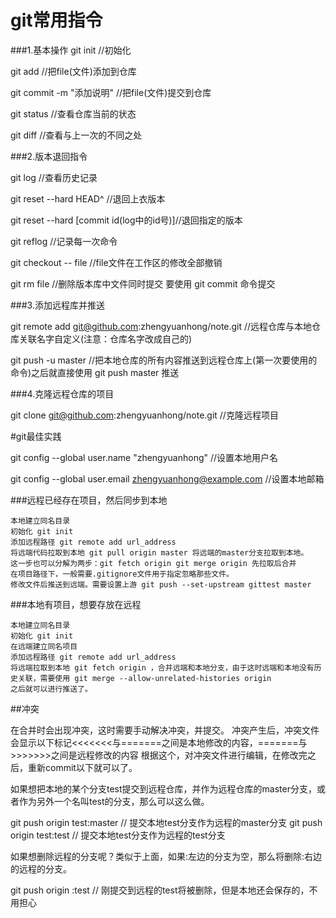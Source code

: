 # git常用指令

###1.基本操作
git init //初始化

git add <file> //把file(文件)添加到仓库

git commit -m "添加说明" //把file(文件)提交到仓库

git status //查看仓库当前的状态

git diff //查看与上一次的不同之处

###2.版本退回指令

git log //查看历史记录

git reset --hard HEAD^ //退回上衣版本

git reset --hard [commit id(log中的id号)]//退回指定的版本

git reflog //记录每一次命令

git checkout -- file //file文件在工作区的修改全部撤销

git rm file //删除版本库中文件同时提交 要使用 git commit 命令提交

###3.添加远程库并推送

git remote add <name> git@github.com:zhengyuanhong/note.git  //远程仓库与本地仓库关联<name>名字自定义(注意：仓库名字改成自己的)

git push -u <name> master //把本地仓库的所有内容推送到远程仓库上(第一次要使用的命令)之后就直接使用 git push <name> master 推送

###4.克隆远程仓库的项目

git clone git@github.com:zhengyuanhong/note.git  //克隆远程项目

#git最佳实践

git config --global user.name "zhengyuanhong" //设置本地用户名

git config --global user.email zhengyuanhong@example.com //设置本地邮箱

###远程已经存在项目，然后同步到本地

	本地建立同名目录
	初始化 git init
	添加远程路径 git remote add url_address
	将远端代码拉取到本地 git pull origin master 将远端的master分支拉取到本地。 
	这一步也可以分解为两步：git fetch origin git merge origin 先拉取后合并
	在项目路径下，一般需要.gitignore文件用于指定忽略那些文件。
	修改文件后推送到远端。需要设置上游 git push --set-upstream gittest master


###本地有项目，想要存放在远程

	本地建立同名目录
	初始化 git init
	在远端建立同名项目
	添加远程路径 git remote add url_address
	将远端拉取到本地 git fetch origin ，合并远端和本地分支，由于这时远端和本地没有历史关联，需要使用 git merge --allow-unrelated-histories origin
	之后就可以进行推送了。

##冲突

 在合并时会出现冲突，这时需要手动解决冲突，并提交。 
 冲突产生后，冲突文件会显示以下标记<<<<<<<与=======之间是本地修改的内容，=======与>>>>>>>之间是远程修改的内容 
 根据这个，对冲突文件进行编辑，在修改完之后，重新commit以下就可以了。


 如果想把本地的某个分支test提交到远程仓库，并作为远程仓库的master分支，或者作为另外一个名叫test的分支，那么可以这么做。

 git push origin test:master // 提交本地test分支作为远程的master分支 
 git push origin test:test // 提交本地test分支作为远程的test分支

 如果想删除远程的分支呢？类似于上面，如果:左边的分支为空，那么将删除:右边的远程的分支。

 git push origin :test // 刚提交到远程的test将被删除，但是本地还会保存的，不用担心 




